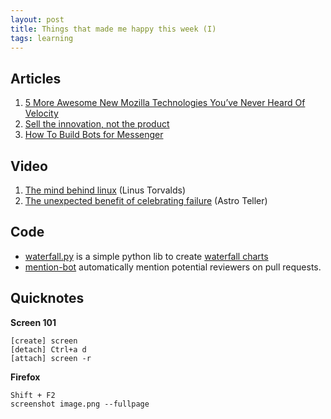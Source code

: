 ```yaml
---
layout: post
title: Things that made me happy this week (I)
tags: learning
---
```


## Articles ##
1. [5 More Awesome New Mozilla Technologies You’ve Never Heard Of Velocity](https://davidwalsh.name/mozilla-projects)
2. [Sell the innovation, not the product](https://medium.com/@stewart/we-dont-sell-saddles-here-4c59524d650d#.vk24k69fh)
3. [How To Build Bots for Messenger](https://developers.facebook.com/blog/post/2016/04/12/bots-for-messenger/)

## Video ##

1. [The mind behind linux](https://www.ted.com/talks/linus_torvalds_the_mind_behind_linux) (Linus Torvalds)
2. [The unexpected benefit of celebrating failure](https://www.ted.com/talks/astro_teller_the_unexpected_benefit_of_celebrating_failure) (Astro Teller) 

## Code ##

- [waterfall.py](http://tooblippe.github.io/waterfall/) is a simple python lib to create [waterfall charts](https://en.wikipedia.org/wiki/Waterfall_chart) 
- [mention-bot](https://github.com/facebook/mention-bot) automatically mention potential reviewers on pull requests.

## Quicknotes ##

**Screen 101**

    [create] screen
    [detach] Ctrl+a d
    [attach] screen -r

**Firefox**

    Shift + F2
    screenshot image.png --fullpage  


